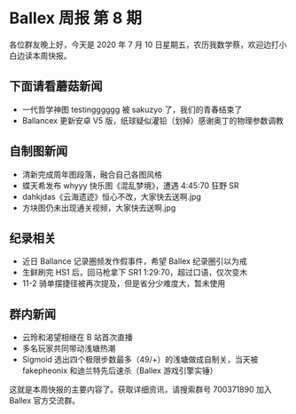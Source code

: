 # Ballex 周报 第 8 期

各位群友晚上好，今天是 2020 年 7 月 10 日星期五，农历我数学蔡，欢迎边打小白边读本周快报。

## 下面请看蘑菇新闻

- 一代哲学神图 testingggggg 被 sakuzyo 了，我们的青春结束了
- Ballancex 更新安卓 V5 版，纸球疑似灌铅（划掉）感谢奥丁的物理参数调教

## 自制图新闻

- 清新完成周年图段落，融合自己各图风格
- 蝶天希发布 whyyy 快乐图《混乱梦境》，遭遇 4:45:70 狂野 SR
- dahkjdas《云海遗迹》恒心不改，大家快去送啊.jpg
- 方块图仍未出现通关视频，大家快去送啊.jpg

## 纪录相关

- 近日 Ballance 记录圈频发作假事件，希望 Ballex 纪录圈引以为戒
- 生鲜刷完 HS1 后，回马枪拿下 SR1 1:29:70，超过口语，仅次变木
- 11-2 骑单摆捷径被再次提及，但是省分少难度大，暂未使用

## 群内新闻

- 云玲和渴望相继在 B 站首次直播
- 多名玩家共同带动浅塘热潮
- Sigmoid 选出四个极限步数最多（49/+）的浅塘做成自制关，当天被 fakepheonix 和迪兰特先后速杀（Ballex 游戏引擎实锤）

这就是本周快报的主要内容了。获取详细资讯，请搜索群号 700371890 加入 Ballex 官方交流群。

